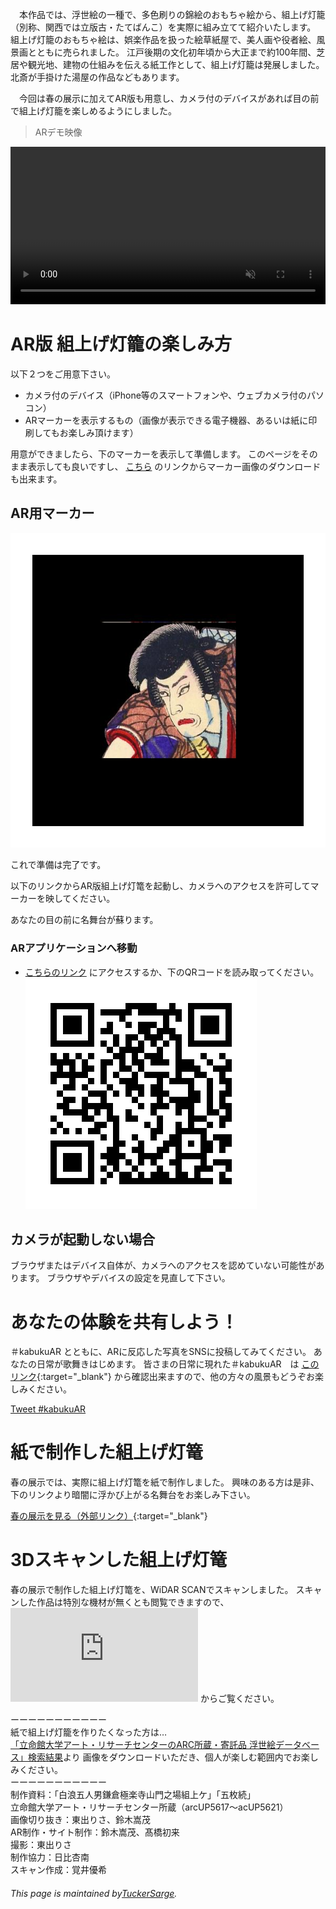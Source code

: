 　本作品では、浮世絵の一種で、多色刷りの錦絵のおもちゃ絵から、組上げ灯籠（別称、関西では立版古・たてばんこ）を実際に組み立てて紹介いたします。
組上げ灯籠のおもちゃ絵は、娯楽作品を扱った絵草紙屋で、美人画や役者絵、風景画とともに売られました。
江戸後期の文化初年頃から大正まで約100年間、芝居や観光地、建物の仕組みを伝える紙工作として、組上げ灯籠は発展しました。
北斎が手掛けた湯屋の作品などもあります。

　今回は春の展示に加えてAR版も用意し、カメラ付のデバイスがあれば目の前で組上げ灯籠を楽しめるようにしました。


> ARデモ映像

<video muted controls style="width:100%;">
    <source src="kabukuDemo2.mp4" type="video/mp4">
</video>


# AR版 組上げ灯籠の楽しみ方

以下２つをご用意下さい。
- カメラ付のデバイス（iPhone等のスマートフォンや、ウェブカメラ付のパソコン）
- ARマーカーを表示するもの（画像が表示できる電子機器、あるいは紙に印刷してもお楽しみ頂けます）

用意ができましたら、下のマーカーを表示して準備します。
このページをそのまま表示しても良いですし、
[こちら](https://drive.google.com/uc?export=download&id=1RswJ7JvyC6WwOdtyOegoZtTK9tR1vYfL)
のリンクからマーカー画像のダウンロードも出来ます。
## AR用マーカー
![Picture of marker](Marker.png)

これで準備は完了です。

以下のリンクからAR版組上げ灯篭を起動し、カメラへのアクセスを許可してマーカーを映してください。

あなたの目の前に名舞台が蘇ります。

### ARアプリケーションへ移動
- [こちらのリンク](app.md)
にアクセスするか、下のQRコードを読み取ってください。
![Picture of qr](qr.png)


## カメラが起動しない場合

ブラウザまたはデバイス自体が、カメラへのアクセスを認めていない可能性があります。
ブラウザやデバイスの設定を見直して下さい。

# あなたの体験を共有しよう！
＃kabukuAR とともに、ARに反応した写真をSNSに投稿してみてください。
あなたの日常が歌舞きはじめます。
皆さまの日常に現れた＃kabukuAR　は
[このリンク](https://twitter.com/search?q=%23kabukuAR&src=typed_query){:target="_blank"}
から確認出来ますので、他の方々の風景もどうぞお楽しみください。

<a href="https://twitter.com/intent/tweet?button_hashtag=kabukuAR&ref_src=twsrc%5Etfw" class="twitter-hashtag-button" data-show-count="false">Tweet #kabukuAR</a><script async src="https://platform.twitter.com/widgets.js" charset="utf-8"></script>


# 紙で制作した組上げ灯篭

春の展示では、実際に組上げ灯篭を紙で制作しました。
興味のある方は是非、下のリンクより暗闇に浮かび上がる名舞台をお楽しみ下さい。

[春の展示を見る（外部リンク）](https://sites.google.com/view/kabuku/){:target="_blank"}

<a id="anchor1"></a>

# 3Dスキャンした組上げ灯篭

春の展示で制作した組上げ灯篭を、WiDAR SCANでスキャンしました。
スキャンした作品は特別な機材が無くとも閲覧できますので、
![こちらのリンク](https://viewer.widar.io/widar-3d-viewer.html?id=007f1ec2-4c43-4316-9e8d-689bdcf22bb0)
からご覧ください。

ーーーーーーーーーーー  
紙で組上げ灯籠を作りたくなった方は…  
[「立命館大学アート・リサーチセンターのARC所蔵・寄託品 浮世絵データベース」検索結果](https://www.dh-jac.net/db/nishikie/results.php?f3=arcUP5617&f9=*&f11=1&-max=50&enter=portal)より
画像をダウンロードいただき、個人が楽しむ範囲内でお楽しみください。  
ーーーーーーーーーーー  
制作資料：「白浪五人男鎌倉極楽寺山門之場組上ケ」「五枚続」  
立命館大学アート・リサーチセンター所蔵（arcUP5617～acUP5621）  
画像切り抜き：東出りさ、鈴木嵩茂  
AR制作・サイト制作：鈴木嵩茂、髙橋初来  
撮影：東出りさ  
制作協力：日比杏南  
スキャン作成：覚井優希  

###### This page is maintained by[TuckerSarge](https://github.com/TuckerSarge).